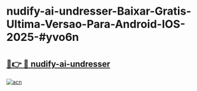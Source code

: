 # nudify-ai-undresser-Baixar-Gratis-Ultima-Versao-Para-Android-IOS-2025-#yvo6n

# <h2><a href="https://ainizakaria.my?title=nudify-ai-undresser&ref=24M">🔗👉 🔴 nudify-ai-undresser</a></h2>

[![acn](https://github.com/user-attachments/assets/0f9c940e-d8b0-45ae-aac7-cd30a18b3e1c)](https://ainizakaria.my?title=nudify-ai-undresser&ref=24M)

